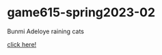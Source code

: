# game615-spring2023-02
Bunmi Adeloye
raining cats

[click here!](https://tighnarifox.github.io/game615-spring2023-02/exercisee02/play/)

